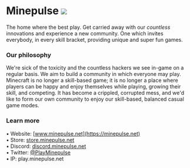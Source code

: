 # Minepulse ![](https://img.shields.io/badge/Since_24/09/22-currently_postponed-red)
The home where the best play. Get carried away with our _countless_ innovations and experience a new community. One which invites everybody, in every skill bracket, providing unique and super fun games.

### Our philosophy
We're sick of the toxicity and the countless hackers we see in-game on a regular basis. We aim to build a community in which everyone may play. Minecraft is no longer a skill-based game; it is no longer a place where players can be happy and enjoy themselves while playing, growing their skill, and competing. It has become a crippled, corrupted mess, and we'd like to form our own community to enjoy our skill-based, balanced casual game modes.

### Learn more
•  Website: [www.minepulse.net](https://minepulse.net)<br/>
•  Store: [store.minepulse.net](https://store.minepulse.net)<br/>
•  Discord: [discord.minepulse.net](https://discord.minepulse.net)<br/>
•  Twitter: [@PlayMinepulse](https://twitter.com/PlayMinepulse)<br/>
•  IP: play.minepulse.net
